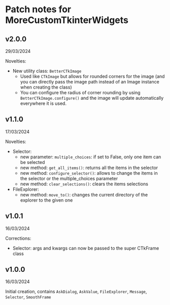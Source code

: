 # Patch notes for MoreCustomTkinterWidgets


## v2.0.0
29/03/2024

Novelties:
- New utility class: `BetterCTkImage`
  - Used like `CTkImage` but allows for rounded corners for the image (and you can directly pass the image path instead of an Image instance when creating the class)
  - You can configure the radius of corner rounding by using `BetterCTkImage.configure()` and the image will update automatically everywhere it is used.


## v1.1.0
17/03/2024

Novelties:
- Selector:
  - new parameter: `multiple_choices`: if set to False, only one item can be selected
  - new method: `get_all_items()`: returns all the items in the selector
  - new method: `configure_selector()`: allows to change the items in the selector or the multiple_choices parameter
  - new method: `clear_selections()`: clears the items selections
- FileExplorer:
  - new method: `move_to()`: changes the current directory of the explorer to the given one


## v1.0.1
16/03/2024

Corrections:
- Selector: args and kwargs can now be passed to the super CTkFrame class


## v1.0.0
16/03/2024

Initial creation, contains `AskDialog`, `AskValue`, `FileExplorer`, `Message`, `Selector`, `SmoothFrame`
